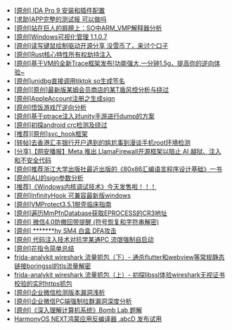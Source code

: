 + [[原创] IDA Pro 9 安装和插件配置](https://bbs.kanxue.com/thread-285604.htm)
+ [[求助]APP完整的测试报 可以做吗](https://bbs.kanxue.com/thread-286787.htm)
+ [[原创]站在巨人的肩膀上：SO中ARM_VMP解释器分析](https://bbs.kanxue.com/thread-286451.htm)
+ [[原创]Windows可视化管理 1.1.0.7](https://bbs.kanxue.com/thread-284075.htm)
+ [[原创]读写键鼠绘制驱动开源分享 没雪币了，来讨个口子](https://bbs.kanxue.com/thread-286756.htm)
+ [[原创]Rust核心特性所有权劫持注入](https://bbs.kanxue.com/thread-286495.htm)
+ [[原创]基于VM的全新Trace框架发布!功能强大,一分钟1.5g，提高你的逆向体验~](https://bbs.kanxue.com/thread-285471.htm)
+ [[原创]unidbg直接调用tiktok so生成签名](https://bbs.kanxue.com/thread-285623.htm)
+ [[原创][原创]最新版某姆会员商店的某T盾风控分析与绕过](https://bbs.kanxue.com/thread-286243.htm)
+ [[原创]AppleAccount注册之生成sign](https://bbs.kanxue.com/thread-285959.htm)
+ [[原创]悟饭游戏厅逆向分析](https://bbs.kanxue.com/thread-286194.htm)
+ [[原创]基于ptrace注入对unity手游进行dump的方案](https://bbs.kanxue.com/thread-286222.htm)
+ [[原创]初探android crc检测及绕过](https://bbs.kanxue.com/thread-285790.htm)
+ [[推荐][原创]svc_hook框架](https://bbs.kanxue.com/thread-284713.htm)
+ [[转帖]去香港汇丰银行开户遇到的尴尬事到漫谈手机root环境检测](https://bbs.kanxue.com/thread-285754.htm)
+ [[分享]【网安播报】Meta 推出 LlamaFirewall开源框架以阻止 AI 越狱、注入和不安全代码](https://bbs.kanxue.com/thread-286781.htm)
+ [[原创]推荐浙江大学出版社最近出版的《80x86汇编语言程序设计基础》一书](https://bbs.kanxue.com/thread-286774.htm)
+ [[原创]ALI的sign参数分析](https://bbs.kanxue.com/thread-284292.htm)
+ [[推荐]《Windows内核调试技术》今天发售啦！！！](https://bbs.kanxue.com/thread-286791.htm)
+ [[原创]InfinityHook 可兼容最新版windows](https://bbs.kanxue.com/thread-281479.htm)
+ [[原创]VMProtect3.5.1脱壳临床指南](https://bbs.kanxue.com/thread-286780.htm)
+ [[原创]遍历MmPfnDatabase获取EPROCESS的CR3地址](https://bbs.kanxue.com/thread-286598.htm)
+ [[原创] 微信4.0防撤回带提醒 (符号恢复和字符串解密)](https://bbs.kanxue.com/thread-286611.htm)
+ [[原创] *******hy SM4 白盒 DFA攻击](https://bbs.kanxue.com/thread-285313.htm)
+ [[原创] 代码注入技术对抗学某通PC 流氓强制自启动](https://bbs.kanxue.com/thread-286770.htm)
+ [[原创]花指令简单总结](https://bbs.kanxue.com/thread-286716.htm)
+ [frida-analykit   wireshark 流量抓包（下）- 通杀flutter和webview等常规静态链接boringssl的tls流量解密](https://bbs.kanxue.com/thread-286620.htm)
+ [frida-analykit   wireshark 流量抓包（上）- 初探libssl体验wireshark无视证书校验的实时https抓包](https://bbs.kanxue.com/thread-286510.htm)
+ [[原创]企业微信检测版本漏洞浅析](https://bbs.kanxue.com/thread-284796.htm)
+ [[原创]企业微信PC端强制拉群漏洞深度分析](https://bbs.kanxue.com/thread-286616.htm)
+ [[原创]《深入理解计算机系统》Bomb Lab 题解](https://bbs.kanxue.com/thread-286793.htm)
+ [HarmonyOS NEXT鸿蒙应用反编译器 .abcD 发布试用](https://bbs.kanxue.com/thread-286792.htm)
